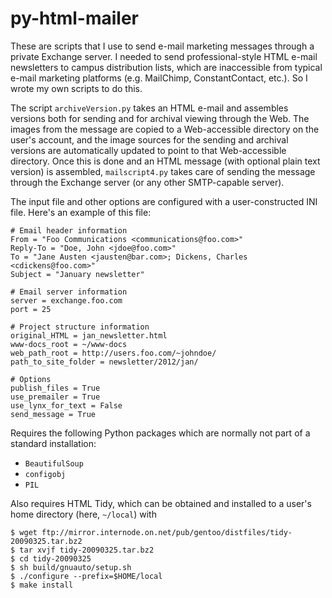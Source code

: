 py-html-mailer
==============

These are scripts that I use to send e-mail marketing messages through a private Exchange server. I needed to send professional-style HTML e-mail newsletters to campus distribution lists, which are inaccessible from typical e-mail marketing platforms (e.g. MailChimp, ConstantContact, etc.). So I wrote my own scripts to do this.

The script `archiveVersion.py` takes an HTML e-mail and assembles versions both for sending and for archival viewing through the Web. The images from the message are copied to a Web-accessible directory on the user's account, and the image sources for the sending and archival versions are automatically updated to point to that Web-accessible directory. Once this is done and an HTML message (with optional plain text version) is assembled, `mailscript4.py` takes care of sending the message through the Exchange server (or any other SMTP-capable server).

The input file and other options are configured with a user-constructed INI file. Here's an example of this file:

    # Email header information
    From = "Foo Communications <communications@foo.com>"
    Reply-To = "Doe, John <jdoe@foo.com>"
    To = "Jane Austen <jausten@bar.com>; Dickens, Charles <cdickens@foo.com>"
    Subject = "January newsletter"
    
    # Email server information
    server = exchange.foo.com
    port = 25
    
    # Project structure information
    original_HTML = jan_newsletter.html
    www-docs_root = ~/www-docs
    web_path_root = http://users.foo.com/~johndoe/
    path_to_site_folder = newsletter/2012/jan/
    
    # Options
    publish_files = True
    use_premailer = True
    use_lynx_for_text = False
    send_message = True


Requires the following Python packages which are normally not part of a standard installation:
  - `BeautifulSoup`
  - `configobj`
  - `PIL`

Also requires HTML Tidy, which can be obtained  and installed to a user's home directory (here, `~/local`) with

    $ wget ftp://mirror.internode.on.net/pub/gentoo/distfiles/tidy-20090325.tar.bz2
    $ tar xvjf tidy-20090325.tar.bz2
    $ cd tidy-20090325
    $ sh build/gnuauto/setup.sh
    $ ./configure --prefix=$HOME/local
    $ make install
